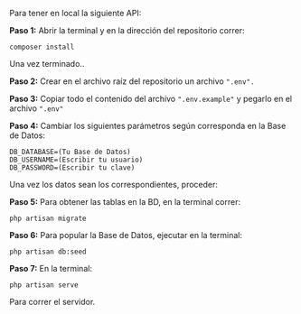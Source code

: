 Para tener en local la siguiente API:

<strong>Paso 1:</strong> Abrir la terminal y en la dirección del repositorio correr:

```composer install```

Una vez terminado..

<strong>Paso 2:</strong> Crear en el archivo raíz del repositorio un archivo ```".env".```

<strong>Paso 3:</strong> Copiar todo el contenido del archivo ```".env.example"``` y pegarlo en el archivo ```".env"```

<strong>Paso 4:</strong> Cambiar los siguientes parámetros según corresponda en la Base de Datos:

```
DB_DATABASE=(Tu Base de Datos)
DB_USERNAME=(Escribir tu usuario)
DB_PASSWORD=(Escribir tu clave)

```

Una vez los datos sean los correspondientes, proceder:

<strong>Paso 5:</strong> Para obtener las tablas en la BD, en la terminal correr:

```php artisan migrate```

<strong>Paso 6:</strong> Para popular la Base de Datos, ejecutar en la terminal:

```php artisan db:seed```

<strong>Paso 7:</strong> En la terminal:

```php artisan serve```

Para correr el servidor.

